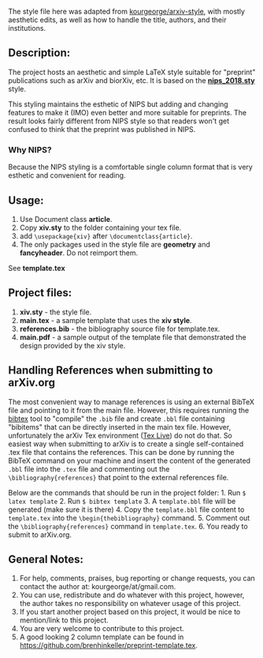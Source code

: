 The style file here was adapted from [kourgeorge/arxiv-style](https://github.com/kourgeorge/arxiv-style), with mostly aesthetic edits, as well as
how to handle the title, authors, and their institutions.

## Description:

The project hosts an aesthetic and simple LaTeX style suitable for "preprint" publications such as arXiv and biorXiv, etc.
It is based on the [**nips_2018.sty**](https://media.nips.cc/Conferences/NIPS2018/Styles/nips_2018.sty) style.

This styling maintains the esthetic of NIPS but adding and changing features to make it (IMO) even better and more suitable for preprints.
The result looks fairly different from NIPS style so that readers won't get confused to think that the preprint was published in NIPS.

### Why NIPS?

Because the NIPS styling is a comfortable single column format that is very esthetic and convenient for reading.

## Usage:

1.  Use Document class **article**.
2.  Copy **xiv.sty** to the folder containing your tex file.
3.  add `\usepackage{xiv}` after `\documentclass{article}`.
4.  The only packages used in the style file are **geometry** and **fancyheader**. Do not reimport them.

See **template.tex**

## Project files:

1.  **xiv.sty** - the style file.
2.  **main.tex** - a sample template that uses the **xiv style**.
3.  **references.bib** - the bibliography source file for template.tex.
4.  **main.pdf** - a sample output of the template file that demonstrated the design provided by the xiv style.

## Handling References when submitting to arXiv.org

The most convenient way to manage references is using an external BibTeX file and pointing to it from the main file.
However, this requires running the [bibtex](http://www.bibtex.org/) tool to "compile" the `.bib` file and create `.bbl` file containing "bibitems" that can be directly inserted in the main tex file.
However, unfortunately the arXiv Tex environment ([Tex Live](https://www.tug.org/texlive/)) do not do that.
So easiest way when submitting to arXiv is to create a single self-contained .tex file that contains the references.
This can be done by running the BibTeX command on your machine and insert the content of the generated `.bbl` file into the `.tex` file and commenting out the `\bibliography{references}` that point to the external references file.

Below are the commands that should be run in the project folder:
1\. Run `$ latex template`
2\. Run `$ bibtex template`
3\. A `template.bbl` file will be generated (make sure it is there)
4\. Copy the `template.bbl` file content to `template.tex` into the `\begin{thebibliography}` command.
5\. Comment out the `\bibliography{references}` command in `template.tex`.
6\. You ready to submit to arXiv.org.

## General Notes:

1.  For help, comments, praises, bug reporting or change requests, you can contact the author at: kourgeorge/at/gmail.com.
2.  You can use, redistribute and do whatever with this project, however, the author takes no responsibility on whatever usage of this project.
3.  If you start another project based on this project, it would be nice to mention/link to this project.
4.  You are very welcome to contribute to this project.
5.  A good looking 2 column template can be found in <https://github.com/brenhinkeller/preprint-template.tex>.
